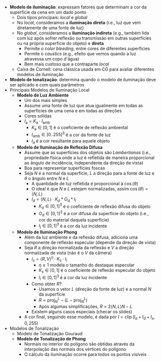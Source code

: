 - **Modelo de iluminação**: expressam fatores que determinam a cor da superfície da cena em um dado ponto
	- Dois tipos principais: *local* e *global*
	- No *local*, consideramos a **iluminação direta** (i.e., luz que vem diretamente de uma fonte de luz)
	- No *global*, consideramos a **iluminação indireta** (e.g., também lida com luz após sofrer reflexão ou transmissão em outras superfícies ou na própria superfície do objeto) e **direta**
		- Permite o *color bleeding*, entre cores de diferentes superfícies
		- Permite o *caustics* (e.g., efeito que vemos quando a luz atravessa um copo d'água)
		- Bem mais custoso que a contraparte *local*
	- Caixa de Cornell: cena clássica usada em CG para avaliar diferentes modelos de iluminação
- **Modelo de tonalização**: determina quando o modelo de iluminação deve ser aplicado e com quais parâmetros
- Principais Modelos de Iluminação Local
	- **Modelo de Luz Ambiente**
		- Um dos mais simples
		- Assume uma fonte de luz que atua igualmente em todas as superfícies de uma cena e em todas as direções
		- Cores sólidas
		- $I_\text{a} = K_\text{a} \cdot I_{\text{amb}}$
			- $K_\text{a} \in [0, 1]$ é o coeficiente de reflexão ambiental
			- $I_{\text{amb}} \in [0..255]^3$ é a cor da fonte de luz
			- $I_\text{a}$ é a cor resultante para aquele objeto
	- **Modelo de Iluminação de Reflexão Difusa**
		- Assume que as superfícies dos objetos são *Lambertianas* (i.e., propriedade física onde a luz é refletida de maneira proporcional ao ângulo de incidência, independente da direção de vista)
		- Boa para representar superfícies foscas
		- Seja $N$ é a normal da superfície, $L$ a direção para a fonte de luz e $\theta$ o ângulo entre $N$ e $L$
			- A quantidade de luz refletida é proporcional à $\cos(\theta)$
			- O ideal é que $N$ e $L$ estejam normalizadas, assim $\cos(\theta) = \left<N,L\right>$
			- $I_d = \left<N, L\right> \cdot K_d * O_d * I_l$
				- $K_d \in [0, 1]^3$ é o coeficiente de reflexão difusa do objeto
				- $O_d \in [0, 1]^3$ é a cor difusa da superfície do objeto (i.e., cor do material daquela superfície)
				- $I_l \in [0, 1]^3$ é a cor da luz incidente
	- **Modelo de Iluminação Phong**
		- Além da luz ambiente e da reflexão difusa, adiciona uma componente de reflexão especular (depende da direção de  vista)
		- Seja $R$ a direção normalizada da reflexão e $V$ a direção normalizada de vista (não é o $V$ da câmera)
			- $I_s = \left<R, V\right>^\eta \cdot K_s \cdot I_l$
				- $\eta \geq 1$ modela o tamanho do destaque especular
				- $K_s \in [0, 1]$ é o coeficiente de reflexão especular do objeto
				- $I_l \in [0, 1]^3$ é a cor da luz incidente
			- Como obter $R$?
				- Usamos o vetor $L$ (direção da fonte de luz) e a normal $N$ da superfície
				- $R= \operatorname{proj}^L_N -(L -  \operatorname{proj}^L_N)$
				- Após algumas simplificações, $R = 2\left<N, L\right>N - L$
			- Existem alguns casos especiais (checar os slides)
		- A cor final, seguindo esse modelo, é dada por $I = \operatorname{clip}(I_a + I_d + I_s, 0, 255)$
- Modelos de Tonalização
	- Modelo de Tonalização Gouraud
	- **Modelo de Tonalização de Phong**
		- Normais no interior do polígono são obtidas através da interpolação das normais dos vértices do polígono
		- O cálculo da iluminação ocorre para todos os pontos visíveis